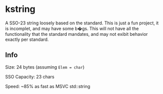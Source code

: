 # kstring
A SSO-23 string loosely based on the standard. This is just a fun project, it is incomplet, and may have some b�gs. This will not have all the functionality that the standard mandates, and may not exibit behavior exactly per standard. 

## Info
Size: 24 bytes (assuming `Elem = char`)
  
SSO Capacity: 23 chars

Speed: ~85% as fast as MSVC std::string
